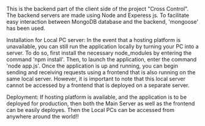 This is the backend part of the client side of the project "Cross Control".
The backend servers are made using Node and Experess js. To facilitate easy interaction between MongoDB database and the backend, 'mongoose' has been used.

Installation for Local PC server:
In the event that a hosting platform is unavailable, you can still run the application locally by turning your PC into a server. To do so, first install the necessary node_modules by entering the command 'npm install'. Then, to launch the application, enter the command 'node app.js'.
Once the application is up and running, you can begin sending and receiving requests using a frontend that is also running on the same local server. However, it is important to note that this local server cannot be accessed by a frontend that is deployed on a separate server.  

Deployment:
If hosting platform is available, and the application is to be deployed for production, then both the Main Server as well as the frontend can be easily deployes. Then the Local PCs can be accessed from anywhere around the world!!